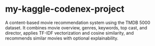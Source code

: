 # my-kaggle-codenex-project
A content-based movie recommendation system using the TMDB 5000 dataset. It combines movie overview, genres, keywords, top cast, and director, applies TF-IDF vectorization and cosine similarity, and recommends similar movies with optional explainability.
